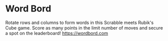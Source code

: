 # Word Bord
Rotate rows and columns to form words in this Scrabble meets Rubik's Cube game. Score as many points in the limit number of moves and secure a spot on the leaderboard! https://wordbord.com

